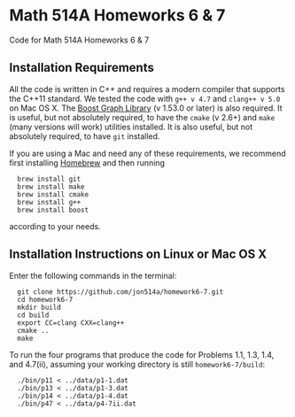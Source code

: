 # Math 514A Homeworks 6 & 7

Code for Math 514A Homeworks 6 &amp; 7

## Installation Requirements
All the code is written in C++ and requires a modern compiler that supports the C++11 standard.  We tested the code with `g++ v 4.7` and `clang++ v 5.0` on Mac OS X.  The [Boost Graph Library](http://www.boost.org/doc/libs/1_55_0/libs/graph/doc/index.html) (v 1.53.0 or later) is also required.  It is useful, but not absolutely required, to have the `cmake` (v 2.6+) and `make` (many versions will work) utilities installed.  It is also useful, but not absolutely required, to have `git` installed.

If you are using a Mac and need any of these requirements, we recommend first installing [Homebrew](http://brew.sh/) and then running

      brew install git
      brew install make
      brew install cmake
      brew install g++
      brew install boost

according to your needs.

## Installation Instructions on Linux or Mac OS X
Enter the following commands in the terminal:   

      git clone https://github.com/jon514a/homework6-7.git
      cd homework6-7 
      mkdir build
      cd build
      export CC=clang CXX=clang++
      cmake ..
      make


To run the four programs that produce the code for Problems 1.1, 1.3, 1.4, and 4.7(ii), assuming your working directory is still `homework6-7/build`:  

      ./bin/p11 < ../data/p1-1.dat
      ./bin/p13 < ../data/p1-3.dat  
      ./bin/p14 < ../data/p1-4.dat
      ./bin/p47 < ../data/p4-7ii.dat


